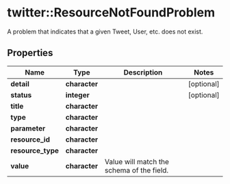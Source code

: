 # twitter::ResourceNotFoundProblem

A problem that indicates that a given Tweet, User, etc. does not exist.

## Properties
Name | Type | Description | Notes
------------ | ------------- | ------------- | -------------
**detail** | **character** |  | [optional] 
**status** | **integer** |  | [optional] 
**title** | **character** |  | 
**type** | **character** |  | 
**parameter** | **character** |  | 
**resource_id** | **character** |  | 
**resource_type** | **character** |  | 
**value** | **character** | Value will match the schema of the field. | 


